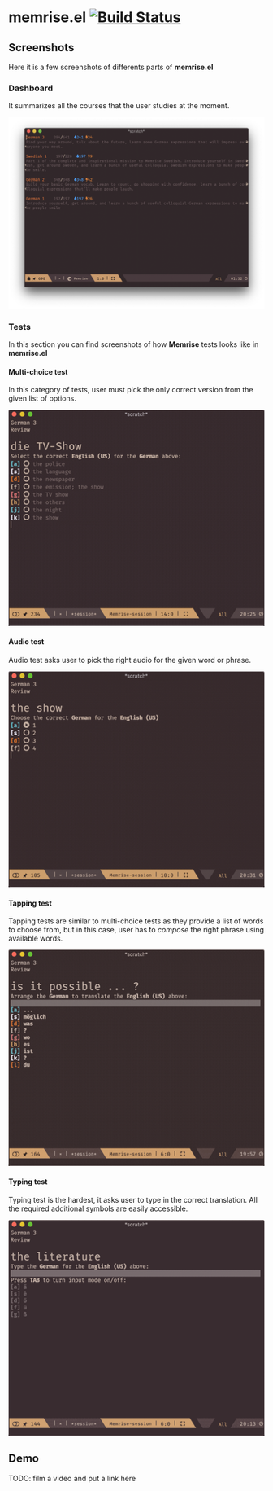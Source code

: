 # memrise.el [![Build Status](https://travis-ci.org/SavchenkoValeriy/memrise.el.svg?branch=master)](https://travis-ci.org/SavchenkoValeriy/memrise.el)

## Screenshots

Here it is a few screenshots of differents parts of **memrise.el**

### Dashboard

It summarizes all the courses that the user studies at the moment.

![Screenshot of a Memrise dashboard](./assets/dashboard.png "Dashboard")

### Tests

In this section you can find screenshots of how **Memrise** tests looks like in **memrise.el**

#### Multi-choice test

In this category of tests, user must pick the only correct version from the given list of options.

<p align="center">
  <img src="./assets/multichoice.gif" width="700" alt="Screenshot of a multi-choice test">
</p>

#### Audio test

Audio test asks user to pick the right audio for the given word or phrase.

<p align="center">
  <img src="./assets/audio.gif" width="700" alt="Screenshot of an audio test">
</p>

#### Tapping test

Tapping tests are similar to multi-choice tests as they provide a list of words to choose from, but in this case, user has to *compose* the right phrase using available words.

<p align="center">
  <img src="./assets/tapping.gif" width="700" alt="Screenshot of a tapping test">
</p>

#### Typing test

Typing test is the hardest, it asks user to type in the correct translation. All the required additional symbols are easily accessible.

<p align="center">
  <img src="./assets/typing.gif" width="700" alt="Screenshot of a typing test">
</p>

## Demo

TODO: film a video and put a link here
